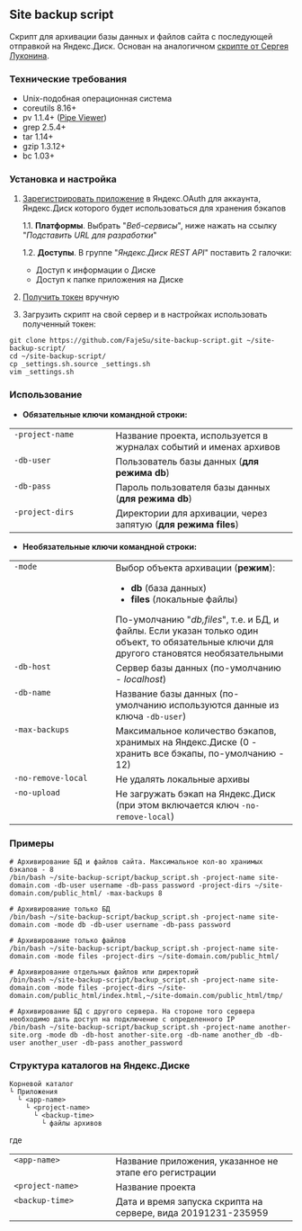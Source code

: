 ## Site backup script
Скрипт для архивации базы данных и файлов сайта с последующей отправкой на Яндекс.Диск. Основан на аналогичном [скрипте от Сергея Луконина](http://neblog.info/skript-bekapa-na-yandeks-disk/).

### Технические требования
* Unix-подобная операционная система
* coreutils 8.16+
* pv 1.1.4+ ([Pipe Viewer](https://github.com/icetee/pv))
* grep 2.5.4+
* tar 1.14+
* gzip 1.3.12+
* bc 1.03+

### Установка и настройка
1. [Зарегистрировать приложение](https://yandex.ru/dev/oauth/doc/dg/tasks/register-client-docpage/) в Яндекс.OAuth для аккаунта, Яндекс.Диск которого будет использоваться для хранения бэкапов

    1.1. **Платформы**. Выбрать "_Веб-сервисы_", ниже нажать на ссылку "_Подставить URL для разработки_"

    1.2. **Доступы**. В группе "_Яндекс.Диск REST API_" поставить 2 галочки:
      * Доступ к информации о Диске
      * Доступ к папке приложения на Диске

2. [Получить токен](https://yandex.ru/dev/oauth/doc/dg/tasks/get-oauth-token-docpage/) вручную

3. Загрузить скрипт на свой сервер и в настройках использовать полученный токен:
```
git clone https://github.com/FajeSu/site-backup-script.git ~/site-backup-script/
cd ~/site-backup-script/
cp _settings.sh.source _settings.sh
vim _settings.sh
```

### Использование
* **Обязательные ключи командной строки:**
<table>
<tr>
<td align="left" valign="top" width="165px"><code>-project-name</code></td>
<td align="left" valign="top">Название проекта, используется в журналах событий и именах архивов</td>
</tr>
<tr>
<td align="left" valign="top"><code>-db-user</code></td>
<td>Пользователь базы данных (<strong>для режима db</strong>)</td>
</tr>
<tr>
<td align="left" valign="top"><code>-db-pass</code></td>
<td align="left" valign="top">Пароль пользователя базы данных (<strong>для режима db</strong>)</td>
</tr>
<tr>
<td align="left" valign="top"><code>-project-dirs</code></td>
<td align="left" valign="top">Директории для архивации, через запятую (<strong>для режима files</strong>)</td>
</tr>
</table>

* **Необязательные ключи командной строки:**
<table>
<tr>
<td align="left" valign="top" width="165px"><code>-mode</code></td>
<td align="left" valign="top">Выбор объекта архивации (<strong>режим</strong>):<br />
<ul>
<li><strong>db</strong> (база данных)</li>
<li><strong>files</strong> (локальные файлы)</li>
</ul>
По-умолчанию "<i>db,files</i>", т.е. и БД, и файлы. Если указан только один объект, то обязательные ключи для другого становятся необязательными
</td>
</tr>
<tr>
<td align="left" valign="top"><code>-db-host</code></td>
<td align="left" valign="top">Сервер базы данных (по-умолчанию - <i>localhost</i>)</td>
</tr>
<tr>
<td align="left" valign="top"><code>-db-name</code></td>
<td align="left" valign="top">Название базы данных (по-умолчанию используются данные из ключа <code>-db-user</code>)</td>
</tr>
<tr>
<td align="left" valign="top"><code>-max-backups</code></td>
<td align="left" valign="top">Максимальное количество бэкапов, хранимых на Яндекс.Диске (0 - хранить все бэкапы, по-умолчанию - 12)</td>
</tr>
<tr>
<td align="left" valign="top"><code>-no-remove-local</code></td>
<td align="left" valign="top">Не удалять локальные архивы</td>
</tr>
<tr>
<td align="left" valign="top"><code>-no-upload</code></td>
<td align="left" valign="top">Не загружать бэкап на Яндекс.Диск (при этом включается ключ <code>-no-remove-local</code>)</td>
</tr>
</table>

### Примеры
```
# Архивирование БД и файлов сайта. Максимальное кол-во хранимых бэкапов - 8
/bin/bash ~/site-backup-script/backup_script.sh -project-name site-domain.com -db-user username -db-pass password -project-dirs ~/site-domain.com/public_html/ -max-backups 8

# Архивирование только БД
/bin/bash ~/site-backup-script/backup_script.sh -project-name site-domain.com -mode db -db-user username -db-pass password

# Архивирование только файлов
/bin/bash ~/site-backup-script/backup_script.sh -project-name site-domain.com -mode files -project-dirs ~/site-domain.com/public_html/

# Архивирование отдельных файлов или директорий
/bin/bash ~/site-backup-script/backup_script.sh -project-name site-domain.com -mode files -project-dirs ~/site-domain.com/public_html/index.html,~/site-domain.com/public_html/tmp/

# Архивирование БД с другого сервера. На стороне того сервера необходимо дать доступ на подключение с определенного IP
/bin/bash ~/site-backup-script/backup_script.sh -project-name another-site.org -mode db -db-host another-site.org -db-name another_db -db-user another_user -db-pass another_password
```

### Структура каталогов на Яндекс.Диске
```
Корневой каталог
└ Приложения
  └ <app-name>
    └ <project-name>
      └ <backup-time>
        └ файлы архивов
```
где
<table>
<tr>
<td align="left" valign="top" width="165px"><code>&lt;app-name&gt;</code></td>
<td align="left" valign="top">Название приложения, указанное не этапе его регистрации</td>
</tr>
<tr>
<td align="left" valign="top"><code>&lt;project-name&gt;</code></td>
<td>Название проекта</td>
</tr>
<tr>
<td align="left" valign="top"><code>&lt;backup-time&gt;</code></td>
<td>Дата и время запуска скрипта на сервере, вида 20191231-235959</td>
</tr>
</table>
